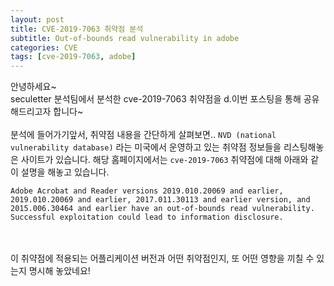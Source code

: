 ```yaml
---
layout: post
title: CVE-2019-7063 취약점 분석
subtitle: Out-of-bounds read vulnerability in adobe
categories: CVE
tags: [cve-2019-7063, adobe]
---
```


안녕하세요~
<br>
seculetter 분석팀에서 분석한 cve-2019-7063 취약점을 d.이번 포스팅을 통해 공유해드리고자 합니다~
<br><br>
분석에 들어가기앞서, 취약점 내용을 간단하게 살펴보면.. `NVD (national vulnerability database)` 라는 미국에서 운영하고 있는 취약점 정보들을 리스팅해놓은 사이트가 있습니다. 해당 홈페이지에서는 `cve-2019-7063` 취약점에 대해 아래와 같이 설명을 해놓고 있습니다.
<br>
```
Adobe Acrobat and Reader versions 2019.010.20069 and earlier, 2019.010.20069 and earlier, 2017.011.30113 and earlier version, and 2015.006.30464 and earlier have an out-of-bounds read vulnerability. Successful exploitation could lead to information disclosure.
```

<br><br>
이 취약점에 적용되는 어플리케이션 버전과 어떤 취약점인지, 또 어떤 영향을 끼칠 수 있는지 명시해 놓았네요!
<br><br>
